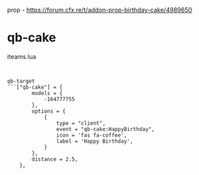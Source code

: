 prop - https://forum.cfx.re/t/addon-prop-birthday-cake/4989650
# qb-cake
iteams.lua

```['piece_of_cake']   = {['name'] = 'piece_of_cake', 	['label'] = 'Piece of Cake', 	['weight'] = 200, ['type'] = 'item', ['image'] = 'piece_of_cake.png', ['unique'] = false, ['useable'] = true, ['shouldClose'] = true,   ['combinable'] = nil,   ['description'] = 'Nice to eat'},


qb-target
```["qb-cake"] = {
        models = {
            -164777755
        },
        options = {
            {
                type = "client",
                event = "qb-cake:HappyBirthday",
                icon = 'fas fa-coffee',
                label = 'Happy Birthday',
            }
        },
        distance = 2.5,
    },
